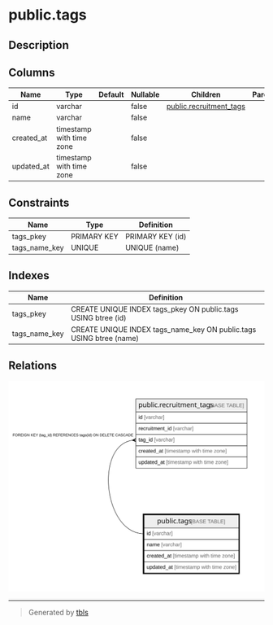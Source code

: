 # public.tags

## Description

## Columns

| Name | Type | Default | Nullable | Children | Parents | Comment |
| ---- | ---- | ------- | -------- | -------- | ------- | ------- |
| id | varchar |  | false | [public.recruitment_tags](public.recruitment_tags.md) |  |  |
| name | varchar |  | false |  |  |  |
| created_at | timestamp with time zone |  | false |  |  |  |
| updated_at | timestamp with time zone |  | false |  |  |  |

## Constraints

| Name | Type | Definition |
| ---- | ---- | ---------- |
| tags_pkey | PRIMARY KEY | PRIMARY KEY (id) |
| tags_name_key | UNIQUE | UNIQUE (name) |

## Indexes

| Name | Definition |
| ---- | ---------- |
| tags_pkey | CREATE UNIQUE INDEX tags_pkey ON public.tags USING btree (id) |
| tags_name_key | CREATE UNIQUE INDEX tags_name_key ON public.tags USING btree (name) |

## Relations

![er](public.tags.svg)

---

> Generated by [tbls](https://github.com/k1LoW/tbls)
